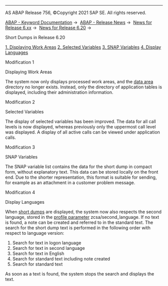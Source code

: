   

* * *

AS ABAP Release 756, ©Copyright 2021 SAP SE. All rights reserved.

[ABAP - Keyword Documentation](https://help.sap.com/doc/abapdocu_756_index_htm/7.56/en-US/abenabap.htm) →  [ABAP - Release News](https://help.sap.com/doc/abapdocu_756_index_htm/7.56/en-US/abennews.htm) →  [News for Release 6.xx](https://help.sap.com/doc/abapdocu_756_index_htm/7.56/en-US/abennews-6.htm) →  [News for Release 6.20](https://help.sap.com/doc/abapdocu_756_index_htm/7.56/en-US/abennews-620.htm) → 

Short Dumps in Release 6.20

[1\. Displaying Work Areas](#!ABAP_MODIFICATION_1@1@)
[2\. Selected Variables](#!ABAP_MODIFICATION_2@2@)
[3\. SNAP Variables](#!ABAP_MODIFICATION_3@3@)
[4\. Display Languages](#!ABAP_MODIFICATION_4@4@)

Modification 1   

Displaying Work Areas

The system now only displays processed work areas, and the [data area](https://help.sap.com/doc/abapdocu_756_index_htm/7.56/en-US/abendata_area_glosry.htm "Glossary Entry") directory no longer exists. Instead, only the directory of application tables is displayed, including their administration information.

Modification 2   

Selected Variables

The display of selected variables has been improved. The data for all call levels is now displayed, whereas previously only the uppermost call level was displayed. A display of all active calls can be viewed under application calls.

Modification 3   

SNAP Variables

The SNAP variable list contains the data for the short dump in compact form, without explanatory text. This data can be stored locally on the front end. Due to the shorter representation, this format is suitable for sending, for example as an attachment in a customer problem message.

Modification 4   

Display Languages

When [short dumps](https://help.sap.com/doc/abapdocu_756_index_htm/7.56/en-US/abenshort_dump_glosry.htm "Glossary Entry") are displayed, the system now also respects the second language, stored in the [profile parameter](https://help.sap.com/doc/abapdocu_756_index_htm/7.56/en-US/abenprofile_parameter_glosry.htm "Glossary Entry") zcsa/second\_language. If no text is found, a note can be created and referred to in the standard text. The search for the short dump text is performed in the following order with respect to language version:

1.  Search for text in logon language
2.  Search for text in second language
3.  Search for text in English
4.  Search for standard text including note created
5.  Search for standard text

As soon as a text is found, the system stops the search and displays the text.